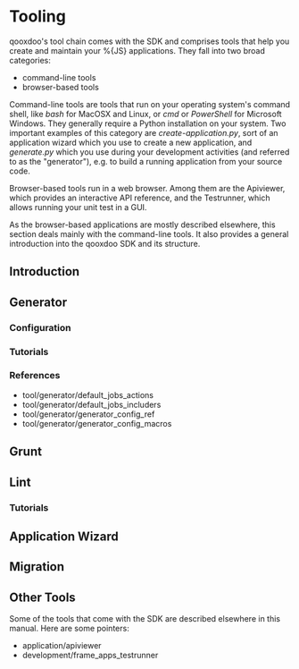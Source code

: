 Tooling
=======

qooxdoo's tool chain comes with the SDK and comprises tools that help you create and maintain your %{JS} applications. They fall into two broad categories:

-   command-line tools
-   browser-based tools

Command-line tools are tools that run on your operating system's command shell, like *bash* for MacOSX and Linux, or *cmd* or *PowerShell* for Microsoft Windows. They generally require a Python installation on your system. Two important examples of this category are *create-application.py*, sort of an application wizard which you use to create a new application, and *generate.py* which you use during your development activities (and referred to as the "generator"), e.g. to build a running application from your source code.

Browser-based tools run in a web browser. Among them are the Apiviewer, which provides an interactive API reference, and the Testrunner, which allows running your unit test in a GUI.

As the browser-based applications are mostly described elsewhere, this section deals mainly with the command-line tools. It also provides a general introduction into the qooxdoo SDK and its structure.

Introduction
------------

Generator
---------

### Configuration

### Tutorials

### References

-   tool/generator/default\_jobs\_actions
-   tool/generator/default\_jobs\_includers
-   tool/generator/generator\_config\_ref
-   tool/generator/generator\_config\_macros

Grunt
-----

Lint
----

### Tutorials

Application Wizard
------------------

Migration
---------

Other Tools
-----------

Some of the tools that come with the SDK are described elsewhere in this manual. Here are some pointers:

-   application/apiviewer
-   development/frame\_apps\_testrunner


